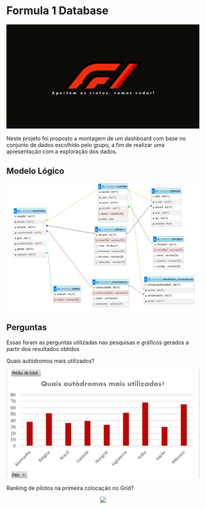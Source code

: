 # Formula 1 Database

![imagem da capa de apresentação](./apresentacao.jpg)

Neste projeto foi proposto a montagem de um dashboard com base no conjunto de dados escolhido pelo grupo, a fim de realizar uma apresentação com a exploração dos dados.

## Modelo Lógico
![imagem modelo lógico](./md_logico.jpg)

## Perguntas
Essas foram as perguntas utilizadas nas pesquisas e gráficos gerados a partir dos resultados obtidos

Quais autódromos mais utilizados?

<p align="center">
  <img src="./Circuitos/grafico-circuito.png">
</p>

Ranking de pilotos na primeira colocação no Grid?

<p align="center">
  <img src="./grid 1/grid primeira colocaçao.png">
</p>
